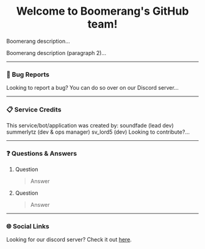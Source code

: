 <div align="center">
  <h1><strong>Welcome to Boomerang's GitHub team!</strong></h1>
</div>

Boomerang description...

Boomerang description (paragraph 2)...

---

### 🐛 Bug Reports
Looking to report a bug? You can do so over on our Discord server...

---

### 📋 Service Credits
This service/bot/application was created by:
soundfade (lead dev)
summerlytz (dev & ops manager)
sv_lord5 (dev)
Looking to contribute?...

---

### ❓ Questions & Answers
1. Question
   > Answer
2. Question
   > Answer

---

### 🌐 Social Links
Looking for our discord server? Check it out [here]().
